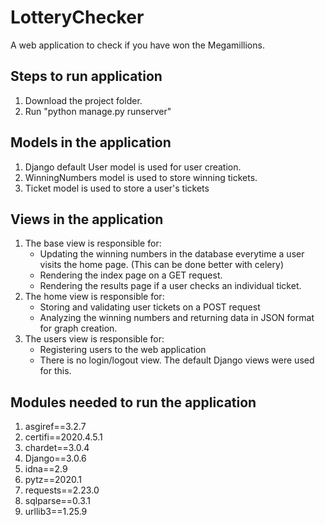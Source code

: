 # LotteryChecker
A web application to check if you have won the Megamillions.

## Steps to run application
1) Download the project folder.
2) Run "python manage.py runserver"

## Models in the application
1) Django default User model is used for user creation.
2) WinningNumbers model is used to store winning tickets.
3) Ticket model is used to store a user's tickets

## Views in the application 
1) The base view is responsible for:
    - Updating the winning numbers in the database everytime a user visits the home page. (This can be done better with celery)
    - Rendering the index page on a GET request.
    - Rendering the results page if a user checks an individual ticket.
2) The home view is responsible for:
    - Storing and validating user tickets on a POST request
    - Analyzing the winning numbers and returning data in JSON format for graph creation.
3) The users view is responsible for:
    - Registering users to the web application
    - There is no login/logout view. The default Django views were used for this.

## Modules needed to run the application
1) asgiref==3.2.7
2) certifi==2020.4.5.1
3) chardet==3.0.4
4) Django==3.0.6
5) idna==2.9
6) pytz==2020.1
7) requests==2.23.0
8) sqlparse==0.3.1
9) urllib3==1.25.9

